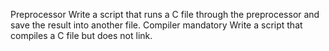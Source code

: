 Preprocessor
Write a script that runs a C file through the preprocessor and save the result into another file.
Compiler
mandatory
Write a script that compiles a C file but does not link.
